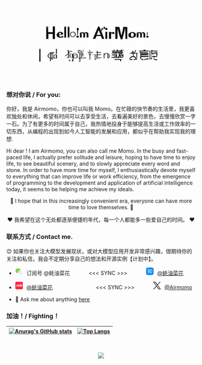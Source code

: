 <p align="center"> 
  <img src="./assets/hello-short.png" width="400px" height="200px"/>
</p>

### 想对你说 / For you:

你好，我是 Airmomo，你也可以叫我 Momo。在忙碌的快节奏的生活里，我更喜欢独处和休闲，希望有时间可以去享受生活，去看遍美好的景色，去慢慢欣赏一字一石。为了有更多的时间属于自己，我热情地投身于能够提高生活或工作效率的一切东西，从编程的出现到如今人工智能的发展和应用，都似乎在帮助我实现我的理想.

Hi dear ! I am Airmomo, you can also call me Momo. In the busy and fast-paced life, I actually prefer solitude and leisure, hoping to have time to enjoy life, to see beautiful scenery, and to slowly appreciate every word and stone. In order to have more time for myself, I enthusiastically devote myself to everything that can improve life or work efficiency, from the emergence of programming to the development and application of artificial intelligence today, it seems to be helping me achieve my ideals.

<p align="center"> 
  🌹 I hope that in this increasingly convenient era, everyone can have more time to love themselves. 🌹
</p>
<p align="center"> 
  ❤️ 我希望在这个无处都逐渐便捷的年代，每一个人都能多一些爱自己的时间。 ❤️
</p>

### 联系方式 / Contact me.

😊 如果你也关注大模型发展现状，或对大模型应用开发非常感兴趣，很期待你的关注和私信，我会不定期分享自己的想法和开源实例【计划中】。

- <img align="" alt="蚝油菜花 | WeChat" width="20px" style="margin-right: 10px" src="./assets/wecaht.png" />订阅号 @蚝油菜花<span style="margin-left: 50px;margin-right: 50px"><<< SYNC >>></span><img align="" alt="蚝油菜花 | Zhihu" width="20px" style="margin-right: 10px" src="./assets/zhihu.png"/><a href="https://www.zhihu.com/people/sakura-10-48-81">@蚝油菜花</a>

- <img align="" alt="蚝油菜花 | Little Red Book" width="20px" style="margin-right: 10px" src="./assets/xiaohongshu.png" /><a href="https://www.xiaohongshu.com/user/profile/5c349b14000000000700d576">@蚝油菜花</a><span style="margin-left: 115px;margin-right: 50px"><<< SYNC >>></span><img align="" alt="Airmomo | X" width="20px" style="margin-right: 10px" src="./assets/x-black.png"/><a href="https://x.com/sakura69660220">@Airmomo</a>

- 💬 Ask me about anything [here](https://github.com/airmomo/airmomo/issues)

### 加油！/ Fighting！

| [![Anurag's GitHub stats](https://github-readme-stats.vercel.app/api?username=airmomo&show_icons=true&include_all_commits=true&theme=buefy&hide_border=true)](https://github.com/anuraghazra/github-readme-stats) | [![Top Langs](https://github-readme-stats.vercel.app/api/top-langs/?username=airmomo&layout=compact&theme=buefy&hide_border=true)](https://github.com/anuraghazra/github-readme-stats) |
| :---------------------------------------------------------------------------------------------------------------------------------------------------------------------------------------------------------------: | :------------------------------------------------------------------------------------------------------------------------------------------------------------------------------------: |

</br>

<p align="center">
  <img src="https://profile-counter.glitch.me/airmomo/count.svg"/>
</p>
